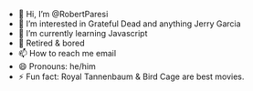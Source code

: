- 👋 Hi, I’m @RobertParesi
- 👀 I’m interested in Grateful Dead and anything Jerry Garcia
- 🌱 I’m currently learning Javascript
- 💞️ Retired & bored
- 📫 How to reach me email
- 😄 Pronouns: he/him
- ⚡ Fun fact: Royal Tannenbaum & Bird Cage are best movies. 

<!---
RobertParesi/RobertParesi is a ✨ special ✨ repository because its `README.md` (this file) appears on your GitHub profile.
You can click the Preview link to take a look at your changes.
--->
